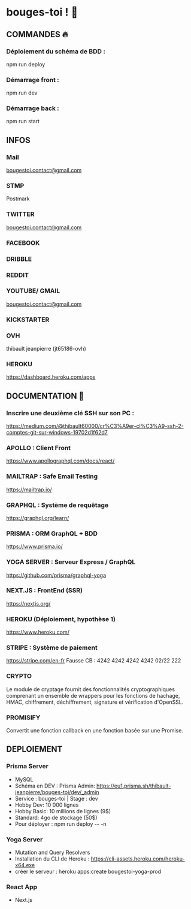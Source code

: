 # bouges-toi ! :rocket:


## COMMANDES :fire:

### Déploiement du schéma de BDD : 
npm run deploy

###  Démarrage front :
npm run dev

###  Démarrage back : 
npm run start


## INFOS

### Mail
bougestoi.contact@gmail.com

### STMP 
Postmark

### TWITTER
bougestoi.contact@gmail.com

### FACEBOOK

### DRIBBLE

### REDDIT

### YOUTUBE/ GMAIL
bougestoi.contact@gmail.com

### KICKSTARTER

### OVH 
thibault jeanpierre  (jt65186-ovh)

### HEROKU 
https://dashboard.heroku.com/apps


## DOCUMENTATION :page_facing_up: 

###  Inscrire une deuxième clé SSH sur son PC : 
https://medium.com/@thibault60000/cr%C3%A9er-cl%C3%A9-ssh-2-comptes-git-sur-windows-19702d1f62d7

###  APOLLO : Client Front
https://www.apollographql.com/docs/react/

### MAILTRAP : Safe Email Testing 
https://mailtrap.io/

###   GRAPHQL : Système de requêtage 
https://graphql.org/learn/

###   PRISMA : ORM GraphQL + BDD
https://www.prisma.io/

###  YOGA SERVER : Serveur Express / GraphQL
https://github.com/prisma/graphql-yoga

###  NEXT.JS : FrontEnd (SSR)
https://nextjs.org/

###  HEROKU (Déploiement, hypothèse 1)
https://www.heroku.com/

###  STRIPE : Système de paiement
https://stripe.com/en-fr
Fausse CB : 4242 4242 4242 4242   02/22 222

### CRYPTO
Le module de cryptage fournit des fonctionnalités cryptographiques comprenant un ensemble de wrappers pour les fonctions de hachage, HMAC, chiffrement, déchiffrement, signature et vérification d'OpenSSL.

### PROMISIFY
Convertit une fonction callback en une fonction basée sur une Promise.

## DEPLOIEMENT

### Prisma Server
 - MySQL
 - Schéma en DEV : Prisma Admin: https://eu1.prisma.sh/thibault-jeanpierre/bouges-toi/dev/_admin
 - Service : bouges-toi  |   Stage : dev
 - Hobby Dev: 10 000 lignes
 - Hobby Basic: 10 millions de lignes (9$)
 - Standard: 4go de stockage (50$)
 - Pour déployer : npm run deploy -- -n

### Yoga Server
 - Mutation and Query Resolvers
 - Installation du CLI de Heroku : https://cli-assets.heroku.com/heroku-x64.exe
 - créer le serveur : heroku apps:create bougestoi-yoga-prod

### React App
 - Next.js